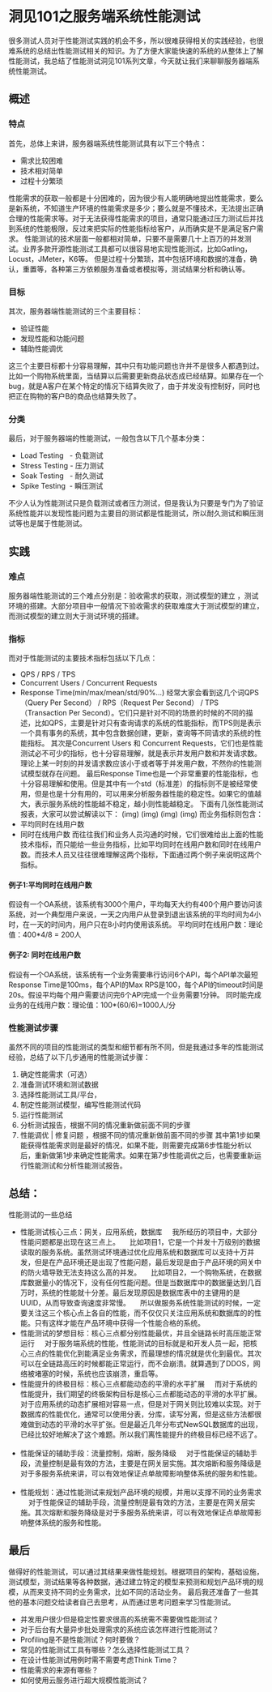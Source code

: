 # 洞见101之服务端系统性能测试
很多测试人员对于性能测试实践的机会不多，所以很难获得相关的实践经验，也很难系统的总结出性能测试相关的知识。为了方便大家能快速的系统的从整体上了解性能测试，我总结了性能测试洞见101系列文章，今天就让我们来聊聊服务器端系统性能测试。
## 概述
### 特点
首先，总体上来讲，服务器端系统性能测试具有以下三个特点：
* 需求比较困难
* 技术相对简单 
* 过程十分繁琐

性能需求的获取一般都是十分困难的，因为很少有人能明确地提出性能需求，要么是新系统，不知道生产环境的性能需求是多少；要么就是不懂技术，无法提出正确合理的性能需求等。对于无法获得性能需求的项目，通常只能通过压力测试后并找到系统的性能极限，反过来把实际的性能指标给客户，从而确实是不是满足客户需求。
性能测试的技术层面一般都相对简单，只要不是需要几十上百万的并发测试。业界多款开源性能测试工具都可以很容易地实现性能测试，比如Gatling，Locust，JMeter，K6等。
但是过程十分繁琐，其中包括环境和数据的准备，确认，重置等，各种第三方依赖服务准备或者模拟等，测试结果分析和确认等。
### 目标
其次，服务器端性能测试的三个主要目标：
* 验证性能
* 发现性能和功能问题
* 辅助性能调优

这三个主要目标都十分容易理解，其中只有功能问题也许并不是很多人都遇到过。比如一个购物系统里面，当结算以后需要更新商品状态成已经结算。如果存在一个bug，就是A客户在某个特定的情况下结算失败了，由于并发没有控制好，同时也把正在购物的客户B的商品也结算失败了。
### 分类
最后，对于服务器端的性能测试，一般包含以下几个基本分类：
* Load Testing   - 负载测试
* Stress Testing - 压力测试
* Soak Testing   - 耐久测试
* Spike Testing  - 瞬压测试

不少人认为性能测试只是负载测试或者压力测试，但是我认为只要是专门为了验证系统性能并以发现性能问题为主要目的测试都是性能测试，所以耐久测试和瞬压测试等也是属于性能测试。
## 实践
### 难点
服务器端性能测试的三个难点分别是：验收需求的获取，测试模型的建立 ，测试环境的搭建。大部分项目中一般情况下验收需求的获取难度大于测试模型的建立，而测试模型的建立则大于测试环境的搭建。
### 指标
而对于性能测试的主要技术指标包括以下几点：
* QPS / RPS / TPS
* Concurrent Users / Concurrent Requests
* Response Time(min/max/mean/std/90%…)
经常大家会看到这几个词QPS（Query Per Second） / RPS（Request Per Second） / TPS（Transaction Per Second）。它们只是针对不同的场景的时候的不同的描述，比如QPS，主要是针对只有查询请求的系统的性能指标，而TPS则是表示一个具有事务的系统，其中包含数据创建，更新，查询等不同请求的系统的性能指标。
其次是Concurrent Users 和 Concurrent Requests，它们也是性能测试必不可少的指标，也十分容易理解，就是表示并发用户数和并发请求数。理论上某一时刻的并发请求数应该小于或者等于并发用户数，不然你的性能测试模型就存在问题。
最后Response Time也是一个非常重要的性能指标，也十分容易理解和使用。但是其中有一个std（标准差）的指标则不是被经常使用，但是也是十分有用的，可以用来分析服务器性能的稳定性。如果它的值越大，表示服务系统的性能越不稳定，越小则性能越稳定。
下面有几张性能测试报表，大家可以尝试解读以下：
(img)
(img)
(img)
(img)
而业务指标则包含：
* 平均同时在线用户数
* 同时在线用户数
而往往我们和业务人员沟通的时候，它们很难给出上面的性能技术指标，而只能给一些业务指标，比如平均同时在线用户数和同时在线用户数。而技术人员又往往很难理解这两个指标，下面通过两个例子来说明这两个指标。
#### 例子1:平均同时在线用户数
假设有一个OA系统，该系统有3000个用户，平均每天大约有400个用户要访问该系统，对一个典型用户来说，一天之内用户从登录到退出该系统的平均时间为4小时，在一天的时间内，用户只在8小时内使用该系统。
平均同时在线用户数：理论值：400\*4/8 = 200人
#### 例子2: 同时在线用户数
假设有一个OA系统，该系统有一个业务需要串行访问6个API，每个API单次最短Response Time是100ms，每个API的Max RPS是100，每个API的timeout时间是20s。假设平均每个用户需要访问完6个API完成一个业务需要1分钟。
同时能完成业务的在线用户数：理论值：100\*(60/6)=1000人/分
### 性能测试步骤
虽然不同的项目的性能测试的类型和细节都有所不同，但是我通过多年的性能测试经验，总结了以下几步通用的性能测试步骤：
1. 确定性能需求（可选）
2. 准备测试环境和测试数据
3. 选择性能测试工具/平台，
4. 制定性能测试模型，编写性能测试代码
5. 运行性能测试
6. 分析测试报告，根据不同的情况重新做前面不同的步骤
7. 性能调优 | 修复问题 ，根据不同的情况重新做前面不同的步骤
其中第1步如果能获得性能需求则是最好的情况，如果不能，则需要完成第6步性能分析以后，重新做第1步来确定性能需求。如果在第7步性能调优之后，也需要重新运行性能测试和分析性能测试报告。

## 总结：
性能测试的一些总结
* 性能测试核心三点：网关，应用系统，数据库
    我所经历的项目中，大部分性能问题都是出现在这三点上。
    比如项目1，它是一个并发十万级别的数据读取的服务系统。虽然测试环境通过优化应用系统和数据库可以支持十万并发，但是在产品环境还是出现了性能问题，最后发现是由于产品环境的网关中的防火墙导致无法支持这么高的并发。
    比如项目2，一个购物系统，在数据库数据量小的情况下，没有任何性能问题。但是当数据库中的数据量达到几百万时，系统的性能就十分差。最后发现原因是数据库表中的主键用的是UUID，从而导致查询速度非常慢。
    所以做服务系统性能测试的时候，一定要关注这三个核心点上各自的性能，而不仅仅只关注应用系统和数据库的的性能。只有这样才能在产品环境中获得一个性能合格的系统。
    
* 性能测试的梦想目标：核心三点都分别性能最优，并且全链路长时高压能正常运行
    对于服务端系统的性能，性能测试的目标就是和开发人员一起，把核心三点的性能优化到能满足业务需求，而最理想的情况就是优化到最优。其次可以在全链路高压的时候都能正常运行，而不会崩溃。就算遇到了DDOS，网络被堵塞的时候，系统也应该崩溃，重启等。
    
* 性能提升的终极目标：核心三点都能动态的平滑的水平扩展
    而对于系统的性能提升，我们期望的终极架构目标是核心三点都能动态的平滑的水平扩展。对于应用系统的动态扩展相对容易一点，但是对于网关则比较难以实现。对于数据库的性能优化，通常可以使用分表，分库，读写分离，但是这些方法都很难做到动态的平滑的水平扩张。但是最近几年分布式NewSQL数据库的出现，已经比较好地解决了这个难题。所以我们离性能提升的终极目标已经不远了。
    
* 性能保证的辅助手段：流量控制，熔断，服务降级
    对于性能保证的辅助手段，流量控制是最有效的方法，主要是在网关层实施。其次熔断和服务降级是对于多服务系统来讲，可以有效地保证点单故障影响整体系统的服务和性能。
    
* 性能规划：通过性能测试来规划产品环境的规模，并用以支撑不同的业务需求
    对于性能保证的辅助手段，流量控制是最有效的方法，主要是在网关层实施。其次熔断和服务降级是对于多服务系统来讲，可以有效地保证点单故障影响整体系统的服务和性能。    
    
## 最后
做得好的性能测试，可以通过其结果来做性能规划。根据项目的架构，基础设施，测试模型，测试结果等各种数据，通过建立特定的模型来预测和规划产品环境的规模，从而来支持不同的业务需求，比如不同的活动业务。
最后我还准备了一些其他的基本问题交给读者自己去思考，从而通过思考问题来学习性能测试。
* 并发用户很少但是稳定性要求很高的系统需不需要做性能测试？
* 对于后台有大量异步批处理需求的系统应该怎样进行性能测试？
* Profiling是不是性能测试？何时要做？
* 常见的性能测试工具有哪些？怎么选择性能测试工具？
* 在设计性能测试用例时需不需要考虑Think Time？
* 性能需求的来源有哪些？
* 如何使用云服务进行超大规模性能测试？
 

